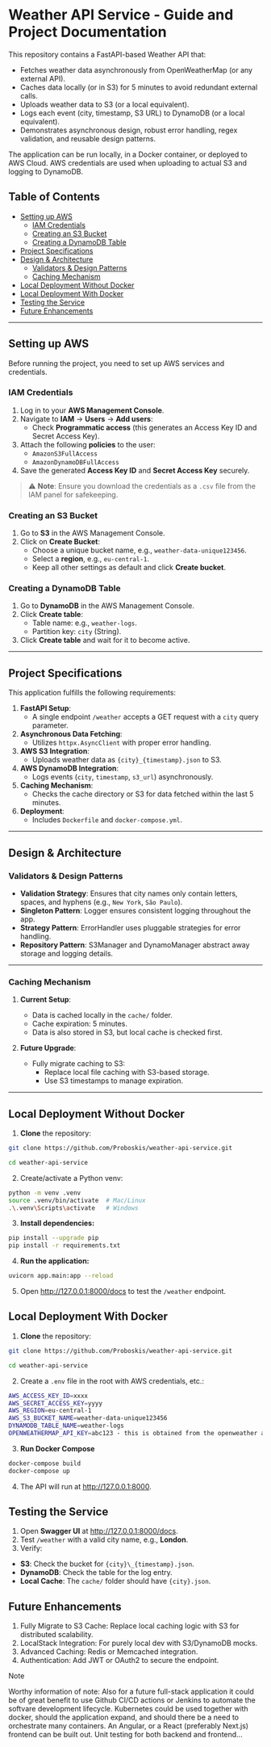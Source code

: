 # Weather API Service - Guide and Project Documentation

This repository contains a FastAPI-based Weather API that:

- Fetches weather data asynchronously from OpenWeatherMap (or any external API).
- Caches data locally (or in S3) for 5 minutes to avoid redundant external calls.
- Uploads weather data to S3 (or a local equivalent).
- Logs each event (city, timestamp, S3 URL) to DynamoDB (or a local equivalent).
- Demonstrates asynchronous design, robust error handling, regex validation, and reusable design patterns.

The application can be run locally, in a Docker container, or deployed to AWS Cloud. AWS credentials are used when uploading to actual S3 and logging to DynamoDB.

## Table of Contents

- [Setting up AWS](#setting-up-aws)
  - [IAM Credentials](#iam-credentials)
  - [Creating an S3 Bucket](#creating-an-s3-bucket)
  - [Creating a DynamoDB Table](#creating-a-dynamodb-table)
- [Project Specifications](#project-specifications)
- [Design & Architecture](#design--architecture)
  - [Validators & Design Patterns](#validators--design-patterns)
  - [Caching Mechanism](#caching-mechanism)
- [Local Deployment Without Docker](#local-deployment-without-docker)
- [Local Deployment With Docker](#local-deployment-with-docker)
- [Testing the Service](#testing-the-service)
- [Future Enhancements](#future-enhancements)

---

## Setting up AWS

Before running the project, you need to set up AWS services and credentials.

### IAM Credentials

1. Log in to your **AWS Management Console**.
2. Navigate to **IAM** → **Users** → **Add users**:
   - Check **Programmatic access** (this generates an Access Key ID and Secret Access Key).
3. Attach the following **policies** to the user:
   - `AmazonS3FullAccess`
   - `AmazonDynamoDBFullAccess`
4. Save the generated **Access Key ID** and **Secret Access Key** securely.

> ⚠️ **Note**: Ensure you download the credentials as a `.csv` file from the IAM panel for safekeeping.

### Creating an S3 Bucket

1. Go to **S3** in the AWS Management Console.
2. Click on **Create Bucket**:
   - Choose a unique bucket name, e.g., `weather-data-unique123456`.
   - Select a **region**, e.g., `eu-central-1`.
   - Keep all other settings as default and click **Create bucket**.

### Creating a DynamoDB Table

1. Go to **DynamoDB** in the AWS Management Console.
2. Click **Create table**:
   - Table name: e.g., `weather-logs`.
   - Partition key: `city` (String).
3. Click **Create table** and wait for it to become active.

---

## Project Specifications

This application fulfills the following requirements:

1. **FastAPI Setup**:
   - A single endpoint `/weather` accepts a GET request with a `city` query parameter.
2. **Asynchronous Data Fetching**:
   - Utilizes `httpx.AsyncClient` with proper error handling.
3. **AWS S3 Integration**:
   - Uploads weather data as `{city}_{timestamp}.json` to S3.
4. **AWS DynamoDB Integration**:
   - Logs events (`city`, `timestamp`, `s3_url`) asynchronously.
5. **Caching Mechanism**:
   - Checks the cache directory or S3 for data fetched within the last 5 minutes.
6. **Deployment**:
   - Includes `Dockerfile` and `docker-compose.yml`.

---

## Design & Architecture

### Validators & Design Patterns

- **Validation Strategy**: Ensures that city names only contain letters, spaces, and hyphens (e.g., `New York`, `São Paulo`).
- **Singleton Pattern**: Logger ensures consistent logging throughout the app.
- **Strategy Pattern**: ErrorHandler uses pluggable strategies for error handling.
- **Repository Pattern**: S3Manager and DynamoManager abstract away storage and logging details.

---

### Caching Mechanism

1. **Current Setup**:

   - Data is cached locally in the `cache/` folder.
   - Cache expiration: 5 minutes.
   - Data is also stored in S3, but local cache is checked first.

2. **Future Upgrade**:
   - Fully migrate caching to S3:
     - Replace local file caching with S3-based storage.
     - Use S3 timestamps to manage expiration.

---

## Local Deployment Without Docker

1. **Clone** the repository:

```bash
git clone https://github.com/Proboskis/weather-api-service.git

cd weather-api-service
```

2. Create/activate a Python venv:

```bash
python -m venv .venv
source .venv/bin/activate  # Mac/Linux
.\.venv\Scripts\activate   # Windows
```

3. **Install dependencies:**

```bash
pip install --upgrade pip
pip install -r requirements.txt
```

4. **Run the application:**

```bash
uvicorn app.main:app --reload
```

5. Open http://127.0.0.1:8000/docs to test the `/weather` endpoint.

## Local Deployment With Docker

1. **Clone** the repository:

```bash
git clone https://github.com/Proboskis/weather-api-service.git

cd weather-api-service
```

2. Create a `.env` file in the root with AWS credentials, etc.:

```bash
AWS_ACCESS_KEY_ID=xxxx
AWS_SECRET_ACCESS_KEY=yyyy
AWS_REGION=eu-central-1
AWS_S3_BUCKET_NAME=weather-data-unique123456
DYNAMODB_TABLE_NAME=weather-logs
OPENWEATHERMAP_API_KEY=abc123 - this is obtained from the openweather api
```

3. **Run Docker Compose**

```bash
docker-compose build
docker-compose up
```

4. The API will run at http://127.0.0.1:8000.

## Testing the Service

1. Open **Swagger UI** at http://127.0.0.1:8000/docs.
2. Test `/weather` with a valid city name, e.g., **London**.
3. Verify:

- **S3**: Check the bucket for `{city}\_{timestamp}.json`.
- **DynamoDB**: Check the table for the log entry.
- **Local Cache**: The `cache/` folder should have `{city}.json`.

## Future Enhancements

1. Fully Migrate to S3 Cache: Replace local caching logic with S3 for distributed scalability.
2. LocalStack Integration: For purely local dev with S3/DynamoDB mocks.
3. Advanced Caching: Redis or Memcached integration.
4. Authentication: Add JWT or OAuth2 to secure the endpoint.

> [!NOTE]
> Worthy information of note:
> Also for a future full-stack application it could be of great benefit to use Github CI/CD actions or Jenkins to automate the softvare development lifecycle.
> Kubernetes could be used together with docker, should the application expand, and should there be a need to orchestrate many containers.
> An Angular, or a React (preferably Next.js) frontend can be built out.
> Unit testing for both backend and frontend...
